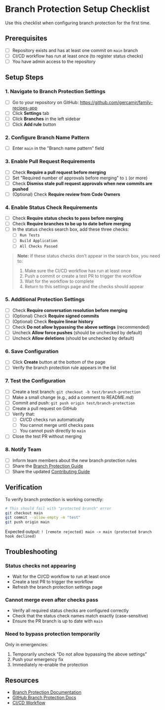 # Branch Protection Setup Checklist

Use this checklist when configuring branch protection for the first time.

## Prerequisites
- [ ] Repository exists and has at least one commit on `main` branch
- [ ] CI/CD workflow has run at least once (to register status checks)
- [ ] You have admin access to the repository

## Setup Steps

### 1. Navigate to Branch Protection Settings
- [ ] Go to your repository on GitHub: https://github.com/gercamjr/family-recipes-app
- [ ] Click **Settings** tab
- [ ] Click **Branches** in the left sidebar
- [ ] Click **Add rule** button

### 2. Configure Branch Name Pattern
- [ ] Enter `main` in the "Branch name pattern" field

### 3. Enable Pull Request Requirements
- [ ] Check **Require a pull request before merging**
- [ ] Set "Required number of approvals before merging" to `1` (or more)
- [ ] Check **Dismiss stale pull request approvals when new commits are pushed**
- [ ] (Optional) Check **Require review from Code Owners**

### 4. Enable Status Check Requirements
- [ ] Check **Require status checks to pass before merging**
- [ ] Check **Require branches to be up to date before merging**
- [ ] In the status checks search box, add these three checks:
  - [ ] `Run Tests`
  - [ ] `Build Application`
  - [ ] `All Checks Passed`

> **Note:** If these status checks don't appear in the search box, you need to:
> 1. Make sure the CI/CD workflow has run at least once
> 2. Push a commit or create a test PR to trigger the workflow
> 3. Wait for the workflow to complete
> 4. Return to this settings page and the checks should appear

### 5. Additional Protection Settings
- [ ] Check **Require conversation resolution before merging**
- [ ] (Optional) Check **Require signed commits**
- [ ] (Optional) Check **Require linear history**
- [ ] Check **Do not allow bypassing the above settings** (recommended)
- [ ] Uncheck **Allow force pushes** (should be unchecked by default)
- [ ] Uncheck **Allow deletions** (should be unchecked by default)

### 6. Save Configuration
- [ ] Click **Create** button at the bottom of the page
- [ ] Verify the branch protection rule appears in the list

### 7. Test the Configuration
- [ ] Create a test branch: `git checkout -b test/branch-protection`
- [ ] Make a small change (e.g., add a comment to README.md)
- [ ] Commit and push: `git push origin test/branch-protection`
- [ ] Create a pull request on GitHub
- [ ] Verify that:
  - [ ] CI/CD checks run automatically
  - [ ] You cannot merge until checks pass
  - [ ] You cannot push directly to `main`
- [ ] Close the test PR without merging

### 8. Notify Team
- [ ] Inform team members about the new branch protection rules
- [ ] Share the [Branch Protection Guide](.github/BRANCH_PROTECTION.md)
- [ ] Share the updated [Contributing Guide](../README.md#contributing)

## Verification

To verify branch protection is working correctly:

```bash
# This should fail with "protected branch" error
git checkout main
git commit --allow-empty -m "test"
git push origin main
```

Expected output: `! [remote rejected] main -> main (protected branch hook declined)`

## Troubleshooting

### Status checks not appearing
- Wait for the CI/CD workflow to run at least once
- Create a test PR to trigger the workflow
- Refresh the branch protection settings page

### Cannot merge even after checks pass
- Verify all required status checks are configured correctly
- Check that the status check names match exactly (case-sensitive)
- Ensure the PR branch is up to date with `main`

### Need to bypass protection temporarily
Only in emergencies:
1. Temporarily uncheck "Do not allow bypassing the above settings"
2. Push your emergency fix
3. Immediately re-enable the protection

## Resources

- [Branch Protection Documentation](.github/BRANCH_PROTECTION.md)
- [GitHub Branch Protection Docs](https://docs.github.com/en/repositories/configuring-branches-and-merges-in-your-repository/managing-protected-branches/about-protected-branches)
- [CI/CD Workflow](../.github/workflows/ci.yml)
